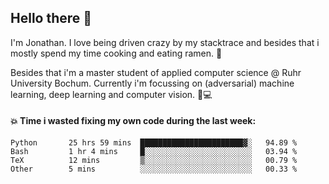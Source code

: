 ## Hello there 👋

I'm Jonathan. I love being driven crazy by my stacktrace and besides that i mostly spend my time cooking and eating ramen. 🍜

Besides that i'm a master student of applied computer science @ Ruhr University Bochum. 
Currently i'm focussing on (adversarial) machine learning, deep learning and computer vision. 🔬💻

#### 💥 Time i wasted fixing my own code during the last week:

<!--START_SECTION:waka-->

```text
Python       25 hrs 59 mins  ███████████████████████▓░   94.89 %
Bash         1 hr 4 mins     █░░░░░░░░░░░░░░░░░░░░░░░░   03.94 %
TeX          12 mins         ▒░░░░░░░░░░░░░░░░░░░░░░░░   00.79 %
Other        5 mins          ░░░░░░░░░░░░░░░░░░░░░░░░░   00.33 %
```

<!--END_SECTION:waka-->
